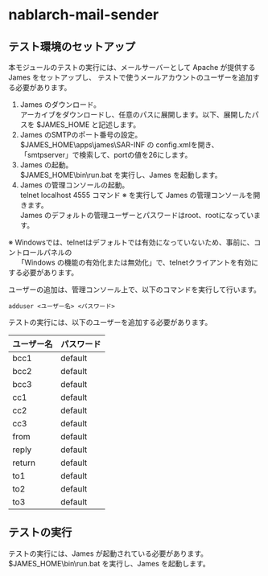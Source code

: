 # nablarch-mail-sender

## テスト環境のセットアップ

本モジュールのテストの実行には、メールサーバーとして Apache が提供する James をセットアップし、
テストで使うメールアカウントのユーザーを追加する必要があります。

1. James のダウンロード。<br>
   アーカイブをダウンロードし、任意のパスに展開します。以下、展開したパスを $JAMES_HOME と記述します。
2. James のSMTPのポート番号の設定。<br>
   $JAMES_HOME\apps\james\SAR-INF の config.xmlを開き、「smtpserver」で検索して、portの値を26にします。
3. James の起動。<br>
   $JAMES_HOME\bin\run.bat を実行し、James を起動します。<br>
4. James の管理コンソールの起動。<br>
   telnet localhost 4555 コマンド ※ を実行して James の管理コンソールを開きます。<br>
   James のデフォルトの管理ユーザーとパスワードはroot、rootになっています。<br>

※ Windowsでは、telnetはデフォルトでは有効になっていないため、事前に、コントロールパネルの<br>
　 「Windows の機能の有効化または無効化」で、telnetクライアントを有効にする必要があります。

ユーザーの追加は、管理コンソール上で、以下のコマンドを実行して行います。
```
adduser <ユーザー名> <パスワード>
```

テストの実行には、以下のユーザーを追加する必要があります。

|ユーザー名 |パスワード |
|:----------|:----------|
|bcc1       |default    |
|bcc2       |default    |
|bcc3       |default    |
|cc1        |default    |
|cc2        |default    |
|cc3        |default    |
|from       |default    |
|reply      |default    |
|return     |default    |
|to1        |default    |
|to2        |default    |
|to3        |default    |

## テストの実行

テストの実行には、James が起動されている必要があります。<br>
$JAMES_HOME\bin\run.bat を実行し、James を起動します。